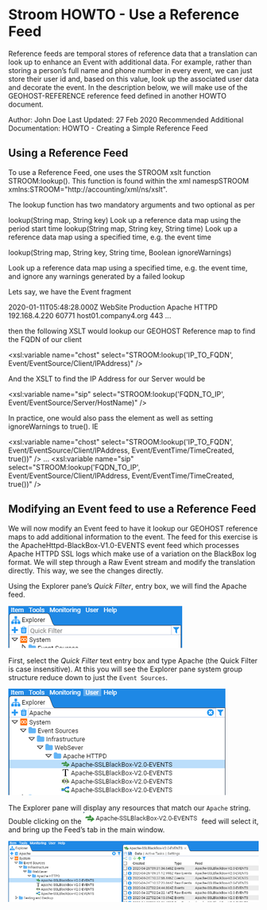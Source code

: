 # **Stroom HOWTO - Use a Reference Feed**

Reference feeds are temporal stores of reference data that a translation can look up to enhance an Event with additional data. For example, rather than storing a person’s full name and phone number in every event, we can just store their user id and, based on this value, look up the associated user data and decorate the event.
In the description below, we will make use of the GEOHOST-REFERENCE reference feed defined in another HOWTO document. 

Author: John Doe
Last Updated: 27 Feb 2020
Recommended Additional Documentation:
HOWTO - Creating a Simple Reference Feed

## **Using a Reference Feed**

To use a Reference Feed, one uses the STROOM xslt function STROOM:lookup(). This function is found within the xml namespSTROOM
xmlns:STROOM="http://accounting/xml/ns/xslt".

The lookup function has two mandatory arguments and two optional as per

lookup(String map, String key) 	Look up a reference data map using the period start time
lookup(String map, String key, String time) 	Look up a reference data map using a specified time, e.g. the event time
 
lookup(String map, String key, String time, Boolean ignoreWarnings)
 
Look up a reference data map using a specified time, e.g. the event time, and ignore any warnings generated by a failed lookup
 

Lets say, we have the Event fragment

<Event>
<EventTime>
<TimeCreated>2020-01-11T05:48:28.000Z</TimeCreated>
</EventTime>
<EventSource>
<System>
<Name>WebSite</Name>
<Environment>Production</Environment>
</System>
<Generator>Apache  HTTPD</Generator>
<Device/>
<Client>
<IPAddress>192.168.4.220</IPAddress>
<Port>60771</Port>
</Client>
<Server>
<HostName>host01.company4.org</HostName>
<Port>443</Port>
</Server>
...
</EventSource>

then the following XSLT would lookup our GEOHOST Reference map to find the FQDN of our client

<xsl:variable name="chost" select="STROOM:lookup('IP_TO_FQDN',  Event/EventSource/Client/IPAddress)" />

And the XSLT to find the IP Address for our Server would be

<xsl:variable name="sip" select="STROOM:lookup('FQDN_TO_IP',  Event/EventSource/Server/HostName)"  />

In practice, one would also pass the element as well as setting ignoreWarnings to true(). IE

<xsl:variable name="chost" select="STROOM:lookup('IP_TO_FQDN',  Event/EventSource/Client/IPAddress, Event/EventTime/TimeCreated, true())"  />
...
<xsl:variable name="sip" select="STROOM:lookup('FQDN_TO_IP',  Event/EventSource/Client/IPAddress, Event/EventTime/TimeCreated, true())"  />

## **Modifying an Event feed to use a Reference Feed**

We will now modify an Event feed to have it lookup our GEOHOST reference maps to add additional information to the event. The feed for this exercise is the ApacheHttpd-BlackBox-V1.0-EVENTS event feed which processes Apache HTTPD SSL logs which make use of a variation on the BlackBox log format. We will step through a Raw Event stream and modify the translation directly. This way, we see the changes directly.

Using the Explorer pane’s _Quick Filter_, entry box, we will find the Apache feed. 

![Stroom UI CreateReferenceFeed - Explorer pane Quick Filter](../resources/v6/UI-UseReferenceFeed-00.png "Explorer pane Quick Filter")

First, select the _Quick Filter_ text entry box and type Apache (the Quick Filter is case insensitive). At this you will see the Explorer pane system group structure reduce down to just the `Event Sources`.

![Stroom UI CreateReferenceFeed - Explorer pane Quick Filter -reduced structure](../resources/v6/UI-UseReferenceFeed-01.png "Explorer pane Quick Filter -reduced structure")

The Explorer pane will display any resources that match our `Apache` string. 
Double clicking on the ![Stroom UI CreateReferenceFeed - Explorer pane Quick Filter -select feed](../resources/v6/UI-UseReferenceFeed-02.png "Explorer pane Quick Filter -select feed") feed will select it, and bring up the Feed’s tab in the main window.

![Stroom UI CreateReferenceFeed - Explorer pane Quick Filter -selected feed displayed](../resources/v6/UI-UseReferenceFeed-03.png "Explorer pane Quick Filter -selected feed displayed")

